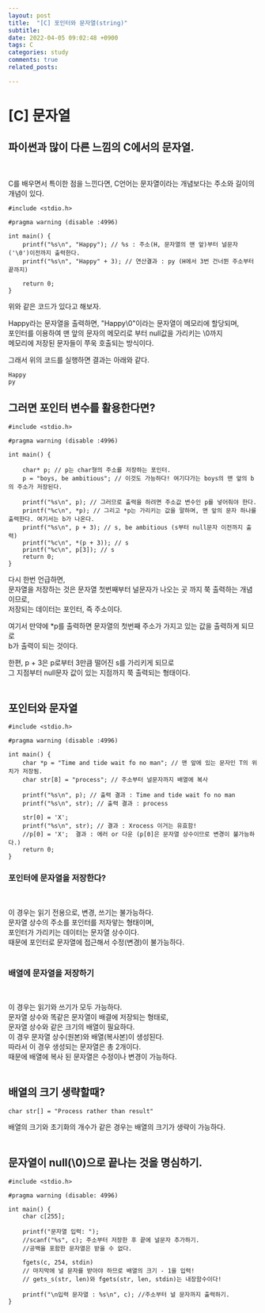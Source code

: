 ```yaml
---
layout: post
title:  "[C] 포인터와 문자열(string)"
subtitle:
date: 2022-04-05 09:02:48 +0900
tags: C
categories: study
comments: true
related_posts:

---
```


# [C] 문자열<Br/>

## 파이썬과 많이 다른 느낌의 C에서의 문자열.<br/>
<br/>

C를 배우면서 특이한 점을 느낀다면, C언어는 문자열이라는 개념보다는 주소와 길이의 개념이 있다.<br/>

```
#include <stdio.h>

#pragma warning (disable :4996)

int main() {
    printf("%s\n", "Happy"); // %s : 주소(H, 문자열의 맨 앞)부터 널문자('\0')이전까지 출력한다.
    printf("%s\n", "Happy" + 3); // 연산결과 : py (H에서 3번 건너뛴 주소부터 끝까지)

    return 0;
}
```
위와 같은 코드가 있다고 해보자.<br/>

Happy라는 문자열을 출력하면, "Happy\0"이라는 문자열이 메모리에 할당되며,<br/>
포인터를 이용하여 맨 앞의 문자의 메모리로 부터 null값을 가리키는 \0까지<br/>
메모리에 저장된 문자들이 쭈욱 호출되는 방식이다.<br/>

그래서 위의 코드를 실행하면 결과는 아래와 같다.<br/>

```
Happy
py
```

## 그러면 포인터 변수를 활용한다면?<br/>

```
#include <stdio.h>

#pragma warning (disable :4996)

int main() {

    char* p; // p는 char형의 주소를 저장하는 포인터.
    p = "boys, be ambitious"; // 이것도 가능하다! 여기다가는 boys의 맨 앞의 b의 주소가 저장된다.

    printf("%s\n", p); // 그러므로 출력을 하려면 주소값 변수인 p를 넣어줘야 한다.
    printf("%c\n", *p); // 그리고 *p는 가리키는 값을 말하며, 맨 앞의 문자 하나를 출력한다. 여기서는 b가 나온다.
    printf("%s\n", p + 3); // s, be ambitious (s부터 null문자 이전까지 출력)
    printf("%c\n", *(p + 3)); // s
    printf("%c\n", p[3]); // s
    return 0;
}
```

다시 한번 언급하면, <br/>
문자열을 저장하는 것은 문자열 첫번째부터 널문자가 나오는 곳 까지 쭉 출력하는 개념이므로,<br/>
저장되는 데이터는 포인터, 즉 주소이다.<br/>

여기서 만약에 *p를 출력하면 문자열의 첫번째 주소가 가지고 있는 값을 출력하게 되므로<br/>
b가 출력이 되는 것이다.<br/>

한편, p + 3은 p로부터 3만큼 떨어진 s를 가리키게 되므로<br/>
그 지점부터 null문자 값이 있는 지점까지 쭉 출력되는 형태이다.<br/>
<br/>

## 포인터와 문자열<br/>

```
#include <stdio.h>

#pragma warning (disable :4996)

int main() {
    char *p = "Time and tide wait fo no man"; // 맨 앞에 있는 문자인 T의 위치가 저장됨.
    char str[8] = "process"; // 주소부터 널문자까지 배열에 복사

    printf("%s\n", p); // 출력 결과 : Time and tide wait fo no man
    printf("%s\n", str); // 출력 결과 : process

    str[0] = 'X';
    printf("%s\n", str); // 결과 : Xrocess 이거는 유효함!
    //p[0] = 'X';  결과 : 에러 or 다운 (p[0]은 문자열 상수이므로 변경이 불가능하다.)
    return 0;
}
```

### 포인터에 문자열을 저장한다?<br/>
<br/>

이 경우는 읽기 전용으로, 변경, 쓰기는 불가능하다.<br/>
문자열 상수의 주소를 포인터를 저자앟는 형태이며,<br/>
포인터가 가리키는 데이터는 문자열 상수이다.<br/>
때문에 포인터로 문자열에 접근해서 수정(변경)이 불가능하다.<br/>
<br/>


### 배열에 문자열을 저장하기<br/>
<br/>

이 경우는 읽기와 쓰기가 모두 가능하다.<br/>
문자열 상수와 똑같은 문자열이 배결에 저장되는 형태로,<br/>
문자열 상수와 같은 크기의 배열이 필요하다.<br/>
이 경우 문자열 상수(원본)와 배열(복사본)이 생성된다.<br/>
따라서 이 경우 생성되는 문자열은 총 2개이다.<br/>
때문에 배열에 복사 된 문자열은 수정이나 변경이 가능하다.<br/>
<br/>


## 배열의 크기 생략할때?<br/>

```
char str[] = "Process rather than result"
```

배열의 크기와 초기화의 개수가 같은 경우는 배열의 크기가 생략이 가능하다.<br/>
<br/>

## 문자열이 null(\0)으로 끝나는 것을 명심하기.<br/>

```
#include <stdio.h>

#pragma warning (disable: 4996)

int main() {
    char c[255];

    printf("문자열 입력: ");
    //scanf("%s", c); 주소부터 저장한 후 끝에 널문자 추가하기.
    //공백을 포함한 문자열은 받을 수 없다.

    fgets(c, 254, stdin)
    // 마지막에 널 문자를 받아야 하므로 배열의 크기 - 1을 입력!
    // gets_s(str, len)와 fgets(str, len, stdin)는 내장함수이다!

    printf("\n입력 문자열 : %s\n", c); //주소부터 널 문자까지 출력하기.
}
```